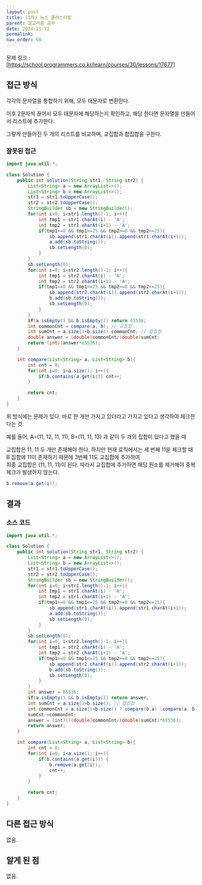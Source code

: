 ```yaml
---
layout: post
title: (1차) 뉴스 클러스터링
parent: 알고리즘 공부
date: 2024-11-11
permalink:
nav_order: 60
---
```


문제 링크 : [https://school.programmers.co.kr/learn/courses/30/lessons/17677]

## 접근 방식

각각의 문자열을 통합하기 위해, 모두 대문자로 변환한다.

이후 2문자씩 끊어서 모두 대문자에 해당하는지 확인하고, 해당 한다면 문자열을 만들어서 리스트에 추가한다.

그렇게 만들어진 두 개의 리스트를 비교하며, 교집합과 합집합을 구한다.

### 잘못된 접근

```java
import java.util.*;

class Solution {
    public int solution(String str1, String str2) {
        List<String> a = new ArrayList<>();
        List<String> b = new ArrayList<>();
        str1 = str1.toUpperCase();
        str2 = str2.toUpperCase();
        StringBuilder sb = new StringBuilder();
        for(int i=0; i<str1.length()-1; i++){
            int tmp1 = str1.charAt(i) - 'A';
            int tmp2 = str1.charAt(i+1) - 'A';
            if(tmp1>=0 && tmp1<=25 && tmp2>=0 && tmp2<=25){
                sb.append(str1.charAt(i)).append(str1.charAt(i+1));
                a.add(sb.toString());
                sb.setLength(0);
            }
        }
        sb.setLength(0);
        for(int i=0; i<str2.length()-1; i++){
            int tmp1 = str2.charAt(i) - 'A';
            int tmp2 = str2.charAt(i+1) - 'A';
            if(tmp1>=0 && tmp1<=25 && tmp2>=0 && tmp2<=25){
                sb.append(str2.charAt(i)).append(str2.charAt(i+1));
                b.add(sb.toString());
                sb.setLength(0);
            }
        }
        if(a.isEmpty() && b.isEmpty()) return 65536;
        int commonCnt = compare(a, b); // 교집합
        int sumCnt = a.size()+b.size()-commonCnt; // 합집합
        double answer = (double)commonCnt/(double)sumCnt;
        return (int)(answer*65536);
    }

    int compare(List<String> a, List<String> b){
        int cnt = 0;
        for(int i=0; i<a.size(); i++){
            if(b.contains(a.get(i))) cnt++;
        }

        return cnt;
    }
}
```

위 방식에는 문제가 있다. 바로 한 개만 가지고 있더라고 가지고 있다고 생각하여 체크한다는 것.

예를 들어, A=(11, 12, 11, 11), B=(11, 11, 13) 과 같이 두 개의 집합이 있다고 했을 때

교집합은 11, 11 두 개만 존재해야 한다. 하지만 현재 로직에서는 세 번째 11을 체크할 때 B 집합에 11이 존재하기 때문에 3번째 11도 교집합에 추가하여  
최종 교집합은 (11, 11, 11)이 된다. 따라서 교집합에 추가하면 해당 원소를 제거해야 중복 체크가 발생하지 않는다.

```java
b.remove(a.get(i));
```

## 결과

### 소스 코드

```java
import java.util.*;

class Solution {
    public int solution(String str1, String str2) {
        List<String> a = new ArrayList<>();
        List<String> b = new ArrayList<>();
        str1 = str1.toUpperCase();
        str2 = str2.toUpperCase();
        StringBuilder sb = new StringBuilder();
        for(int i=0; i<str1.length()-1; i++){
            int tmp1 = str1.charAt(i) - 'A';
            int tmp2 = str1.charAt(i+1) - 'A';
            if(tmp1>=0 && tmp1<=25 && tmp2>=0 && tmp2<=25){
                sb.append(str1.charAt(i)).append(str1.charAt(i+1));
                a.add(sb.toString());
                sb.setLength(0);
            }
        }
        sb.setLength(0);
        for(int i=0; i<str2.length()-1; i++){
            int tmp1 = str2.charAt(i) - 'A';
            int tmp2 = str2.charAt(i+1) - 'A';
            if(tmp1>=0 && tmp1<=25 && tmp2>=0 && tmp2<=25){
                sb.append(str2.charAt(i)).append(str2.charAt(i+1));
                b.add(sb.toString());
                sb.setLength(0);
            }
        }
        int answer = 65536;
        if(a.isEmpty() && b.isEmpty()) return answer;
        int sumCnt = a.size()+b.size(); // 합집합
        int commonCnt = a.size()>b.size() ? compare(b,a) :compare(a, b); // 교집합
        sumCnt-=commonCnt;
        answer = (int)(((double)commonCnt/(double)sumCnt)*65536);
        return answer;
    }

    int compare(List<String> a, List<String> b){
        int cnt = 0;
        for(int i=0; i<a.size(); i++){
            if(b.contains(a.get(i))) {
                b.remove(a.get(i));
                cnt++;
            }
        }

        return cnt;
    }
}
```

## 다른 접근 방식

없음.

## 알게 된 점

없음.

[https://school.programmers.co.kr/learn/courses/30/lessons/17677]: https://school.programmers.co.kr/learn/courses/30/lessons/17677
